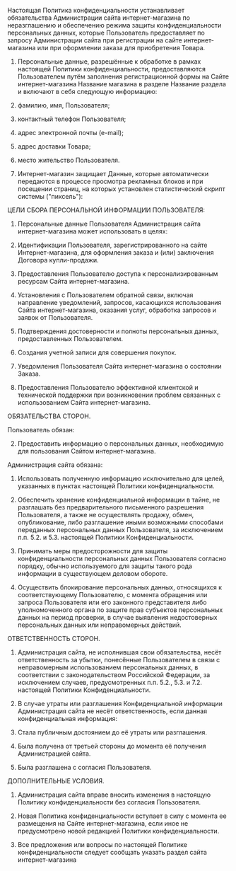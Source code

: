 Настоящая Политика конфиденциальности устанавливает обязательства Администрации сайта интернет-магазина по неразглашению и обеспечению режима защиты конфиденциальности персональных данных, которые Пользователь предоставляет по запросу Администрации сайта при регистрации на сайте интернет-магазина или при оформлении заказа для приобретения Товара.

1. Персональные данные, разрешённые к обработке в рамках настоящей Политики конфиденциальности, предоставляются Пользователем путём заполнения регистрационной формы на Сайте интернет-магазина Название магазина в разделе Название раздела и включают в себя следующую информацию:

2. фамилию, имя,  Пользователя;

3. контактный телефон Пользователя;

4. адрес электронной почты (e-mail);

3. адрес доставки Товара;

4. место жительство Пользователя.

5. Интернет-магазин защищает Данные, которые автоматически передаются в процессе просмотра рекламных блоков и при посещении страниц, на которых установлен статистический скрипт системы ("пиксель"):

ЦЕЛИ СБОРА ПЕРСОНАЛЬНОЙ ИНФОРМАЦИИ ПОЛЬЗОВАТЕЛЯ:

1. Персональные данные Пользователя Администрация сайта интернет-магазина может использовать в целях:

2. Идентификации Пользователя, зарегистрированного на сайте Интернет-магазина, для оформления заказа и (или) заключения Договора купли-продажи.

3. Предоставления Пользователю доступа к персонализированным ресурсам Сайта интернет-магазина.

4. Установления с Пользователем обратной связи, включая направление уведомлений, запросов, касающихся использования Сайта интернет-магазина, оказания услуг, обработка запросов и заявок от Пользователя.

5. Подтверждения достоверности и полноты персональных данных, предоставленных Пользователем.

6. Создания учетной записи для совершения покупок.

7. Уведомления Пользователя Сайта интернет-магазина о состоянии Заказа.

8. Предоставления Пользователю эффективной клиентской и технической поддержки при возникновении проблем связанных с использованием Сайта интернет-магазина.

ОБЯЗАТЕЛЬСТВА СТОРОН.

Пользователь обязан:

2. Предоставить информацию о персональных данных, необходимую для пользования Сайтом интернет-магазина.

Администрация сайта обязана:

1. Использовать полученную информацию исключительно для целей, указанных в пунктах настоящей Политики конфиденциальности.

2. Обеспечить хранение конфиденциальной информации в тайне, не разглашать без предварительного письменного разрешения Пользователя, а также не осуществлять продажу, обмен, опубликование, либо разглашение иными возможными способами переданных персональных данных Пользователя, за исключением п.п. 5.2. и 5.3. настоящей Политики Конфиденциальности.

3. Принимать меры предосторожности для защиты конфиденциальности персональных данных Пользователя согласно порядку, обычно используемого для защиты такого рода информации в существующем деловом обороте.

4. Осуществить блокирование персональных данных, относящихся к соответствующему Пользователю, с момента обращения или запроса Пользователя или его законного представителя либо уполномоченного органа по защите прав субъектов персональных данных на период проверки, в случае выявления недостоверных персональных данных или неправомерных действий.

ОТВЕТСТВЕННОСТЬ СТОРОН.

1. Администрация сайта, не исполнившая свои обязательства, несёт ответственность за убытки, понесённые Пользователем в связи с неправомерным использованием персональных данных, в соответствии с законодательством Российской Федерации, за исключением случаев, предусмотренных п.п. 5.2., 5.3. и 7.2. настоящей Политики Конфиденциальности.

2. В случае утраты или разглашения Конфиденциальной информации Администрация сайта не несёт ответственность, если данная конфиденциальная информация:

3. Стала публичным достоянием до её утраты или разглашения.

4. Была получена от третьей стороны до момента её получения Администрацией сайта.

5. Была разглашена с согласия Пользователя.

ДОПОЛНИТЕЛЬНЫЕ УСЛОВИЯ.

1. Администрация сайта вправе вносить изменения в настоящую Политику конфиденциальности без согласия Пользователя.

2. Новая Политика конфиденциальности вступает в силу с момента ее размещения на Сайте интернет-магазина, если иное не предусмотрено новой редакцией Политики конфиденциальности.

3. Все предложения или вопросы по настоящей Политике конфиденциальности следует сообщать указать раздел сайта интернет-магазина
